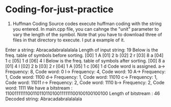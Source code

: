 # Coding-for-just-practice

1. Huffman Coding
   Source codes execute huffman coding with the string you entered. In main.cpp file, you can cahnge the "unit" parameter to vary the length of the symbol. Note that you have to download three of files in that directory to execute. I put a example of it.

Enter a string: Abracadabralalalala
Length of input string: 19
Below is the freq. table of symbols before sorting.
[00]    1 A
[01]    2 b
[02]    2 r
[03]    8 a
[04]    1 c
[05]    1 d
[06]    4 l
Below is the freq. table of symbols after sorting.
[00]    8 a
[01]    4 l
[02]    2 b
[03]    2 r
[04]    1 A
[05]    1 c
[06]    1 d
Code word is assigned.
a->  Frequency:   8, Code word: 0
l->  Frequency:   4, Code word: 10
A->  Frequency:   1, Code word: 1100
d->  Frequency:   1, Code word: 11010
c->  Frequency:   1, Code word: 11011
r->  Frequency:   2, Code word: 1110
b->  Frequency:   2, Code word: 1111
We have a bitstream : 1100111111100110110110100111111100100100100100
Length of bitstream : 46
Decoded string: Abracadabralalalala
